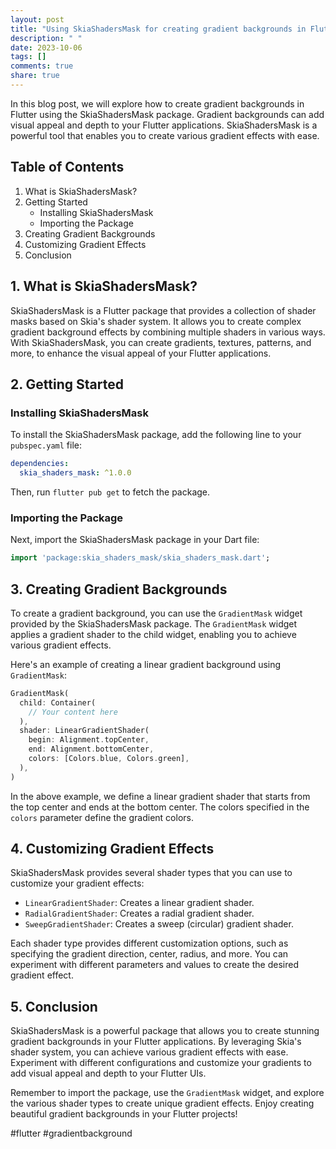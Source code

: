 ```yaml
---
layout: post
title: "Using SkiaShadersMask for creating gradient backgrounds in Flutter"
description: " "
date: 2023-10-06
tags: []
comments: true
share: true
---
```


In this blog post, we will explore how to create gradient backgrounds in Flutter using the SkiaShadersMask package. Gradient backgrounds can add visual appeal and depth to your Flutter applications. SkiaShadersMask is a powerful tool that enables you to create various gradient effects with ease.

## Table of Contents
1. What is SkiaShadersMask?
2. Getting Started
   - Installing SkiaShadersMask
   - Importing the Package
3. Creating Gradient Backgrounds
4. Customizing Gradient Effects
5. Conclusion

## 1. What is SkiaShadersMask?

SkiaShadersMask is a Flutter package that provides a collection of shader masks based on Skia's shader system. It allows you to create complex gradient background effects by combining multiple shaders in various ways. With SkiaShadersMask, you can create gradients, textures, patterns, and more, to enhance the visual appeal of your Flutter applications.

## 2. Getting Started

### Installing SkiaShadersMask

To install the SkiaShadersMask package, add the following line to your `pubspec.yaml` file:

```yaml
dependencies:
  skia_shaders_mask: ^1.0.0
```

Then, run `flutter pub get` to fetch the package.

### Importing the Package

Next, import the SkiaShadersMask package in your Dart file:

```dart
import 'package:skia_shaders_mask/skia_shaders_mask.dart';
```

## 3. Creating Gradient Backgrounds

To create a gradient background, you can use the `GradientMask` widget provided by the SkiaShadersMask package. The `GradientMask` widget applies a gradient shader to the child widget, enabling you to achieve various gradient effects.

Here's an example of creating a linear gradient background using `GradientMask`:

```dart
GradientMask(
  child: Container(
    // Your content here
  ),
  shader: LinearGradientShader(
    begin: Alignment.topCenter,
    end: Alignment.bottomCenter,
    colors: [Colors.blue, Colors.green],
  ),
)
```

In the above example, we define a linear gradient shader that starts from the top center and ends at the bottom center. The colors specified in the `colors` parameter define the gradient colors.

## 4. Customizing Gradient Effects

SkiaShadersMask provides several shader types that you can use to customize your gradient effects:

- `LinearGradientShader`: Creates a linear gradient shader.
- `RadialGradientShader`: Creates a radial gradient shader.
- `SweepGradientShader`: Creates a sweep (circular) gradient shader.

Each shader type provides different customization options, such as specifying the gradient direction, center, radius, and more. You can experiment with different parameters and values to create the desired gradient effect.

## 5. Conclusion

SkiaShadersMask is a powerful package that allows you to create stunning gradient backgrounds in your Flutter applications. By leveraging Skia's shader system, you can achieve various gradient effects with ease. Experiment with different configurations and customize your gradients to add visual appeal and depth to your Flutter UIs.

Remember to import the package, use the `GradientMask` widget, and explore the various shader types to create unique gradient effects. Enjoy creating beautiful gradient backgrounds in your Flutter projects!

#flutter #gradientbackground